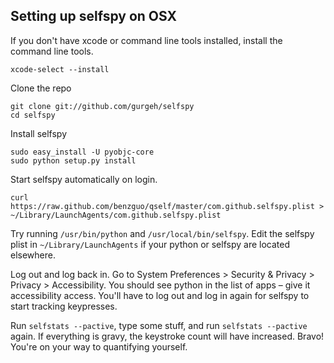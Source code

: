 ## Setting up selfspy on OSX

If you don't have xcode or command line tools installed, install the command line tools.

```
xcode-select --install
```

Clone the repo

```
git clone git://github.com/gurgeh/selfspy
cd selfspy
```

Install selfspy

```
sudo easy_install -U pyobjc-core
sudo python setup.py install
```

Start selfspy automatically on login.

```
curl https://raw.github.com/benzguo/qself/master/com.github.selfspy.plist > ~/Library/LaunchAgents/com.github.selfspy.plist
```

Try running `/usr/bin/python` and `/usr/local/bin/selfspy`. Edit the selfspy plist in `~/Library/LaunchAgents` if your python or selfspy are located elsewhere.

Log out and log back in. Go to System Preferences > Security & Privacy > Privacy > Accessibility. You should see python in the list of apps – give it accessibility access. You'll have to log out and log in again for selfspy to start tracking keypresses.

Run `selfstats --pactive`, type some stuff, and run `selfstats --pactive` again. If everything is gravy, the keystroke count will have increased. Bravo! You're on your way to quantifying yourself.
